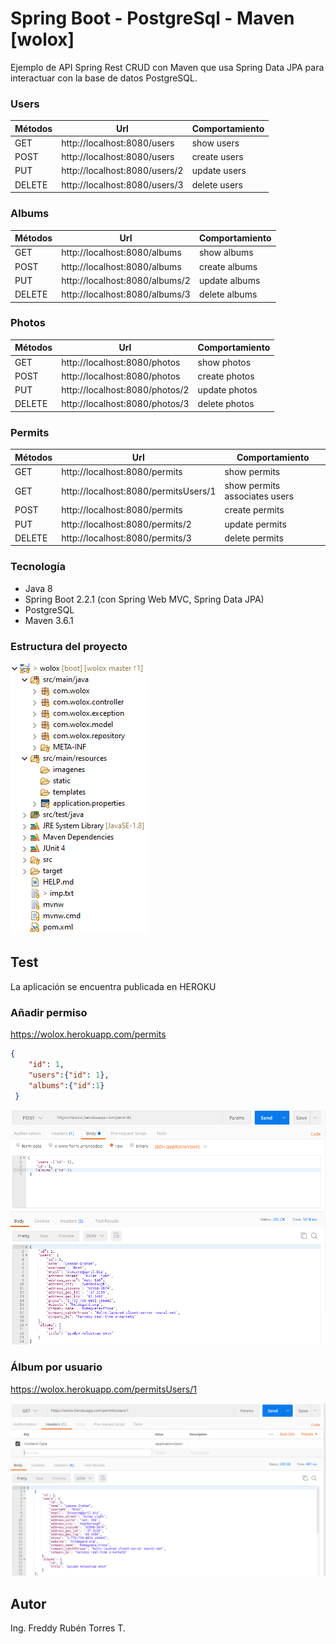 # Spring Boot - PostgreSql - Maven  [wolox]
Ejemplo de API Spring Rest CRUD con Maven que usa Spring Data JPA para interactuar con la base de datos PostgreSQL.
### Users
| Métodos | Url|Comportamiento |
| --- | --- | --- |
| GET | http://localhost:8080/users | show users |
| POST |http://localhost:8080/users| create users|
| PUT |http://localhost:8080/users/2| update users|
| DELETE |http://localhost:8080/users/3| delete users|

### Albums
| Métodos | Url|Comportamiento |
| --- | --- | --- |
| GET | http://localhost:8080/albums | show albums |
| POST |http://localhost:8080/albums| create albums|
| PUT |http://localhost:8080/albums/2| update albums|
| DELETE |http://localhost:8080/albums/3| delete albums|

### Photos
| Métodos | Url|Comportamiento |
| --- | --- | --- |
| GET | http://localhost:8080/photos | show photos |
| POST |http://localhost:8080/photos| create photos|
| PUT |http://localhost:8080/photos/2| update photos|
| DELETE |http://localhost:8080/photos/3| delete photos|

### Permits
| Métodos | Url|Comportamiento |
| --- | --- | --- |
| GET | http://localhost:8080/permits | show permits |
| GET | http://localhost:8080/permitsUsers/1 | show permits associates users |
| POST |http://localhost:8080/permits| create permits|
| PUT |http://localhost:8080/permits/2| update permits|
| DELETE |http://localhost:8080/permits/3| delete permits|

### Tecnología
- Java 8
- Spring Boot 2.2.1 (con Spring Web MVC, Spring Data JPA)
- PostgreSQL
- Maven 3.6.1

### Estructura del proyecto
![Latest Version on Packagist](https://github.com/freddytorres/wolox/blob/master/src/main/resources/imagenes/proyecto.png?raw=true)


## Test
La aplicación se encuentra publicada en HEROKU

### Añadir permiso
https://wolox.herokuapp.com/permits
```json
{
    "id": 1,
    "users":{"id": 1},
    "albums":{"id":1}
 }

```
![Latest Version on Packagist](https://github.com/freddytorres/wolox/blob/master/src/main/resources/imagenes/asignapermisousuario.png?raw=true)


### Álbum por usuario
https://wolox.herokuapp.com/permitsUsers/1

![Latest Version on Packagist](https://github.com/freddytorres/wolox/blob/master/src/main/resources/imagenes/permisousuario.png?raw=true)
## Autor
Ing. Freddy Rubén Torres T.

